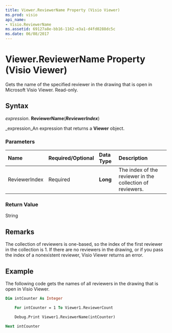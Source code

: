 ```yaml
---
title: Viewer.ReviewerName Property (Visio Viewer)
ms.prod: visio
api_name:
- Visio.ReviewerName
ms.assetid: 69127a8e-bb16-1162-e3a1-d4fd0288dc5c
ms.date: 06/08/2017
---
```



# Viewer.ReviewerName Property (Visio Viewer)

Gets the name of the specified reviewer in the drawing that is open in Microsoft Visio Viewer. Read-only.


## Syntax

 _expression_. **ReviewerName**(**_ReviewerIndex_**)

 _expression_An expression that returns a  **Viewer** object.


### Parameters



|**Name**|**Required/Optional**|**Data Type**|**Description**|
|:-----|:-----|:-----|:-----|
|ReviewerIndex|Required| **Long**|The index of the reviewer in the collection of reviewers.|

### Return Value

String


## Remarks

The collection of reviewers is one-based, so the index of the first reviewer in the collection is 1. If there are no reviewers in the drawing, or if you pass the index of a nonexistent reviewer, Visio Viewer returns an error.


## Example

The following code gets the names of all reviewers in the drawing that is open in Visio Viewer.


```vb
Dim intCounter As Integer

    For intCounter = 1 To Viewer1.ReviewerCount

    Debug.Print Viewer1.ReviewerName(intCounter)

Next intCounter


```


